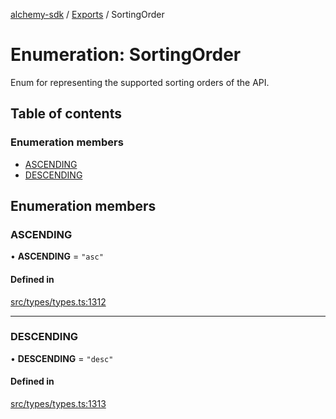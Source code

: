 [alchemy-sdk](../README.md) / [Exports](../modules.md) / SortingOrder

# Enumeration: SortingOrder

Enum for representing the supported sorting orders of the API.

## Table of contents

### Enumeration members

- [ASCENDING](SortingOrder.md#ascending)
- [DESCENDING](SortingOrder.md#descending)

## Enumeration members

### ASCENDING

• **ASCENDING** = `"asc"`

#### Defined in

[src/types/types.ts:1312](https://github.com/alchemyplatform/alchemy-sdk-js/blob/a162d40/src/types/types.ts#L1312)

___

### DESCENDING

• **DESCENDING** = `"desc"`

#### Defined in

[src/types/types.ts:1313](https://github.com/alchemyplatform/alchemy-sdk-js/blob/a162d40/src/types/types.ts#L1313)

